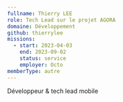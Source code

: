 ```yaml
---
fullname: Thierry LEE
role: Tech Lead sur le projet AGORA
domaine: Développement
github: thierrylee
missions:
  - start: 2023-04-03
    end: 2023-09-02
    status: service
    employer: Octo
memberType: autre
---
```


Développeur & tech lead mobile
